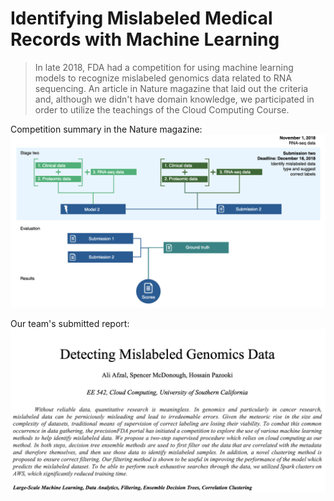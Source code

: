 # Identifying Mislabeled Medical Records with Machine Learning

> In late 2018, FDA had a competition for using machine learning models to recognize mislabeled genomics data related to RNA sequencing. An article in Nature magazine that laid out the criteria and, although we didn't have domain knowledge, we participated in order to utilize the teachings of the Cloud Computing Course.   


Competition summary in the Nature magazine: 
[![alt text](https://github.com/hpzk/Identifying-Mislabeled-Medical-Records-with-ML/blob/main/img/1.png)](https://github.com/hpzk/Identifying-Mislabeled-Medical-Records-with-ML/blob/main/docs/mislabeling_correction_challenge.pdf)

Our team's submitted report: 
[![alt text](https://github.com/hpzk/Identifying-Mislabeled-Medical-Records-with-ML/blob/main/img/2.png)](https://github.com/hpzk/Identifying-Mislabeled-Medical-Records-with-ML/blob/main/Report.pdf)
